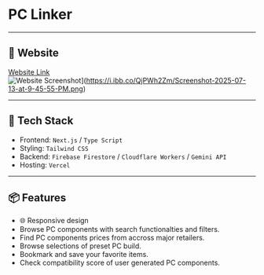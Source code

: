 # PC Linker

---

## 🚀 Website

[Website Link](https://pc-linker.vercel.app)  
![Website Screenshot]([https://ibb.co/wrSn89T6)](https://i.ibb.co/QjPWh2Zm/Screenshot-2025-07-13-at-9-45-55-PM.png)

---

## 🧰 Tech Stack

- Frontend: `Next.js` / `Type Script`
- Styling: `Tailwind CSS`
- Backend: `Firebase Firestore` / `Cloudflare Workers` / `Gemini API`
- Hosting: `Vercel`

---

## 📦 Features

- 🌐 Responsive design
- Browse PC components with search functionalties and filters.
- Find PC components prices from accross major retailers.
- Browse  selections of preset PC build.
- Bookmark and save your favorite items.
- Check compatibility score of user generated PC components.
